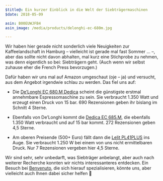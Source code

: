 ```yaml
---
$title@: Ein kurzer Einblick in die Welt der Siebträgermaschinen
$date: 2018-05-09

asin: B00EUWJFB4
asin_image: /media/products/delonghi-ec-680m.jpg

---
```

Wir haben hier gerade nicht sonderlich viele Neuigkeiten zur Kaffeelandschaft in Hamburg – vielleicht ist gerade mal fast Sommer&nbsp;… –, aber das sollte nicht davon abhalten, mal kurz eine Stichprobe zu nehmen, was denn eigentlich so bei: Siebträgern geht. (Auch wenn wir selbst zuhause eher die French Press bevorzugen.)

Dafür haben wir uns mal auf Amazon umgeschaut (oje – ja) und versucht, aus dem Angebot irgendwie schlau zu werden. Das fiel uns auf:

* Die [De’Longhi EC 680.M Dedica](https://www.amazon.de/dp/B00EUWJFB4/?tag=hhk-21) scheint die günstigste erstmal annehmbare Espressomaschine zu sein. Sie verbraucht 1.350 Watt und erzeugt einen Druck von 15 bar. 690 Rezensionen geben ihr bislang im Schnitt 4 Sterne.

* Ebenfalls von De’Longhi kommt die [Dedica EC 685.M](https://www.amazon.de/dp/B06WGTZ874/?tag=hhk-21), die ebenfalls 1.350 Watt verbraucht und auf 15 bar kommt. 272 Rezensionen geben 4,5 Sterne.

* Am oberen Preisende (500+ Euro) fällt dann die [Lelit PL41PLUS](https://www.amazon.de/dp/B00L2BN0GW/?tag=hhk-21) ins Auge. Sie verbraucht 1.250&nbsp;W bei einem von uns nicht ermittelbaren Druck. Nur 7 Rezensionen vergeben hier 4,5 Sterne.

Wir sind sehr, sehr unbedarft, was Siebträger anbelangt, aber auch nach weiterer Recherche konnten wir nichts interessanteres entdecken. Ein Besuch bei [Benvenuto]([url('/content/roasters/benvenuto.md')]), die sich hierauf spezialisieren, könnte uns, aber vielleicht auch Ihnen dabei sicher helfen 😬